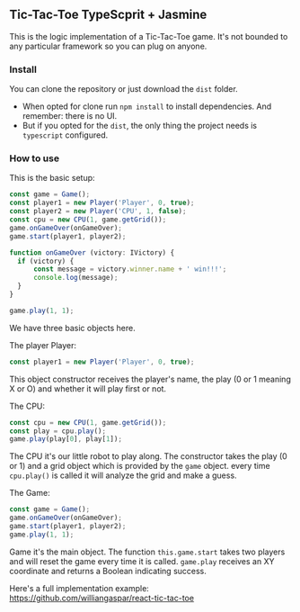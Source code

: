 ## Tic-Tac-Toe TypeScprit + Jasmine

This is the logic implementation of a Tic-Tac-Toe game. It's not bounded to any particular framework so you can plug on anyone.

### Install

You can clone the repository or just download the `dist` folder.

* When opted for clone run `npm install` to install dependencies. And remember: there is no UI.
* But if you opted for the `dist`, the only thing the project needs is `typescript` configured. 


### How to use

This is the basic setup:

```javascript 
const game = Game();
const player1 = new Player('Player', 0, true);
const player2 = new Player('CPU', 1, false);
const cpu = new CPU(1, game.getGrid());
game.onGameOver(onGameOver);
game.start(player1, player2);

function onGameOver (victory: IVictory) {
  if (victory) {
      const message = victory.winner.name + ' win!!!';
      console.log(message);
  }
}

game.play(1, 1);
```
We have three basic objects here.

The player Player: 
```javascript 
const player1 = new Player('Player', 0, true);
```
This object constructor receives the player's name, the play (0 or 1 meaning X or O) and whether it will play first or not.

The CPU: 
```javascript 
const cpu = new CPU(1, game.getGrid());
const play = cpu.play();
game.play(play[0], play[1]);
```

The CPU it's our little robot to play along. The constructor takes the play (0 or 1)  and a grid object which is provided by the `game` object.
every time `cpu.play()` is called it will analyze the grid and make a guess.

The Game: 
```javascript 
const game = Game();
game.onGameOver(onGameOver);
game.start(player1, player2);
game.play(1, 1);

```

Game it's the main object. The function `this.game.start` takes two players and will reset the game every time it is called. `game.play` receives an XY coordinate and returns a Boolean indicating success.

Here's a full implementation example: https://github.com/williangaspar/react-tic-tac-toe
